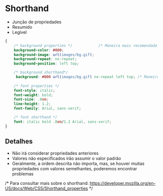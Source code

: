 # Shorthand

* Junção de propriedades
* Resumido
* Legível

```css
{
    /* background properties */            /* Maneira mais recomendada e de fácil leitura */
    background-color: #000;
    background-image: url(images/bg.gif);
    background-repeat: no-repeat;
    background-position: left top;

    /* background shorthand*/
     background: #000 url(images/bg.gif) no-repeat left top; /* Maneira mais utilizada */
    
    /* font properties */
    font-style: italic;
    font-weight: bold;
    font-size: .8em;
    line-height: 1.2;
    font-family: Arial, sans-serif;

    /* font shorthand */
    font: italic bold .8em/1.2 Arial, sans-serif;
}

```

## Detalhes

* Não irá considerar propriedades anteriores
* Valores não especificados irão assumir o valor padrão
* Geralmente, a ordem descrita não importa, mas, se houver muitas propriedades com valores semelhantes, poderemos encontrar problemas

/* Para consultar mais sobre o shorthand: https://developer.mozilla.org/en-US/docs/Web/CSS/Shorthand_properties */
